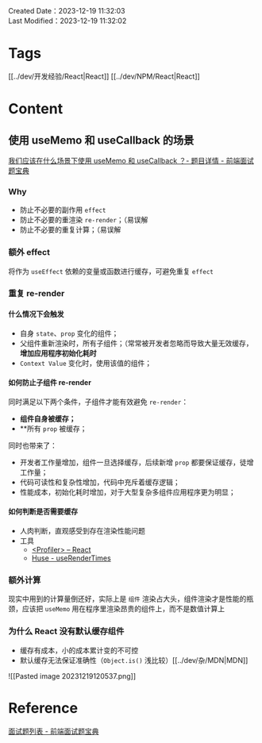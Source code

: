 Created Date：2023-12-19 11:32:03  
Last Modified：2023-12-19 11:32:02

# Tags

[[../dev/开发经验/React|React]] [[../dev/NPM/React|React]]

# Content

## 使用 useMemo 和 useCallback 的场景

[我们应该在什么场景下使用 useMemo 和 useCallback ？- 题目详情 - 前端面试题宝典](https://fe.ecool.fun/topic/f10c4b00-cceb-4323-97dc-55b315b05024?orderBy=updateTime&order=desc&tagId=13)

### Why

- 防止不必要的副作用 `effect`
- 防止不必要的重渲染 `re-render`；（易误解
- 防止不必要的重复计算；（易误解

### 额外 effect

将作为 `useEffect` 依赖的变量或函数进行缓存，可避免重复 `effect`

### 重复 re-render

#### 什么情况下会触发

- 自身 `state`、`prop` 变化的组件；
- 父组件重新渲染时，所有子组件；（常常被开发者忽略而导致大量无效缓存，**增加应用程序初始化耗时**
- `Context Value` 变化时，使用该值的组件；

#### 如何防止子组件 re-render

同时满足以下两个条件，子组件才能有效避免 `re-render`：

- **组件自身被缓存；**
- **所有 `prop` 被缓存；  

同时也带来了：

- 开发者工作量增加，组件一旦选择缓存，后续新增 `prop` 都要保证缓存，徒增工作量；
- 代码可读性和复杂性增加，代码中充斥着缓存逻辑；
- 性能成本，初始化耗时增加，对于大型复杂多组件应用程序更为明显；

#### 如何判断是否需要缓存

- 人肉判断，直观感受到存在渲染性能问题
- 工具
	- [\<Profiler> – React](https://react.dev/reference/react/Profiler)
	- [Huse - useRenderTimes](https://ecomfe.github.io/react-hooks/#/hook/debug/use-render-times)

### 额外计算

现实中用到的计算量倒还好，实际上是 `组件` 渲染占大头，组件渲染才是性能的瓶颈，应该把 `useMemo` 用在程序里渲染昂贵的组件上，而不是数值计算上

### 为什么 React 没有默认缓存组件

- 缓存有成本，小的成本累计变的不可控
- 默认缓存无法保证准确性（`Object.is()` 浅比较）[[../dev/杂/MDN|MDN]]

![[Pasted image 20231219120537.png]]

# Reference

[面试题列表 - 前端面试题宝典](https://fe.ecool.fun/topic-list)
